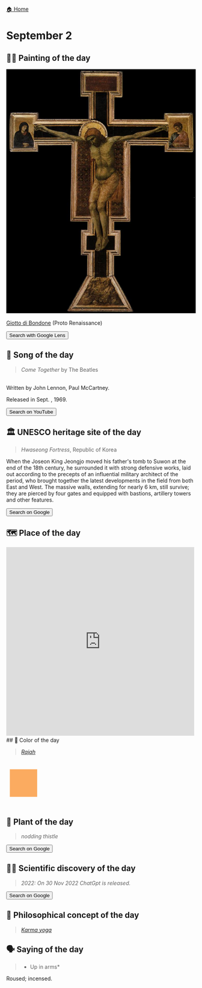 
[🏠 Home](../../index.md)

# September 2

## 🧑‍🎨 Painting of the day

<img width="600" src="../img/Giotto_di_Bondone_6.jpg">

[Giotto di Bondone](http://en.wikipedia.org/wiki/Giotto_di_Bondone) (Proto Renaissance)

<button class="btn btn-success"
onclick=" window.open('https://lens.google.com/uploadbyurl?url=https://iretes.github.io/one-a-day/data/img/Giotto_di_Bondone_6.jpg','_blank')">
Search with Google Lens
</button>

## 🎼 Song of the day

> *Come Together*
by The Beatles

<br />Written by John Lennon, Paul McCartney.

Released in Sept. , 1969.

<button class="btn btn-success"
onclick=" window.open('http://www.youtube.com/search?q=Come Together by The Beatles','_blank')">
Search on YouTube
</button>

## 🏛️ UNESCO heritage site of the day

> *Hwaseong Fortress*, Republic of Korea

<p>When the Joseon King Jeongjo moved his father's tomb to Suwon at the end of the 18th century, he surrounded it with strong defensive works, laid out according to the precepts of an influential military architect of the period, who brought together the latest developments in the field from both East and West. The massive walls, extending for nearly 6 km, still survive; they are pierced by four gates and equipped with bastions, artillery towers and other features.</p>

<button class="btn btn-success"
onclick=" window.open('http://www.google.com/search?q=Hwaseong Fortress','_blank')">
Search on Google
</button>

## 🗺️ Place of the day

<iframe
src="https://www.mapcrunch.com"
name="mapcrunch"
width="500"
height="500"
allowTransparency="true"
scrolling="no"
frameborder="0"
>
</iframe>
## 🎨 Color of the day

> *[Rajah](https://en.wikipedia.org/wiki/Saffron_(color)#Rajah)*

<div style="color:#FBAB60; font-size: 100px;">&#9632;</div>

## 🌿 Plant of the day

> *nodding thistle*

<button class="btn btn-success"
onclick=" window.open('http://www.google.com/search?q=nodding thistle','_blank')">
Search on Google
</button>

## 🧑‍🔬 Scientific discovery of the day

> *2022: On 30 Nov 2022 ChatGpt is released.*

<button class="btn btn-success"
onclick=" window.open('http://www.google.com/search?q=2022: On 30 Nov 2022 ChatGpt is released.','_blank')">
Search on Google
</button>

## 💭 Philosophical concept of the day

> *[Karma yoga](https://en.wikipedia.org/wiki/Karma_yoga)*

## 🗣️ Saying of the day

> * Up in arms*

Roused; incensed.
